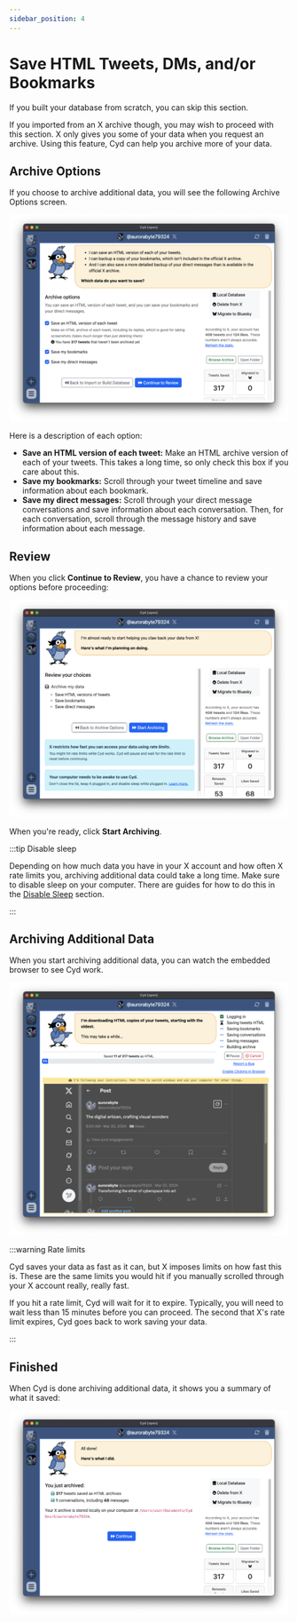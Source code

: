 ```yaml
---
sidebar_position: 4
---
```


# Save HTML Tweets, DMs, and/or Bookmarks

If you built your database from scratch, you can skip this section.

If you imported from an X archive though, you may wish to proceed with this section. X only gives you some of your data when you request an archive. Using this feature, Cyd can help you archive more of your data.

## Archive Options

If you choose to archive additional data, you will see the following Archive Options screen.

![Archive options](./img/archive-options.png)

Here is a description of each option:

- **Save an HTML version of each tweet:** Make an HTML archive version of each of your tweets. This takes a long time, so only check this box if you care about this.
- **Save my bookmarks:** Scroll through your tweet timeline and save information about each bookmark.
- **Save my direct messages:** Scroll through your direct message conversations and save information about each conversation. Then, for each conversation, scroll through the message history and save information about each message.

## Review

When you click **Continue to Review**, you have a chance to review your options before proceeding:

![Review archive options](./img/archive-review.png)

When you're ready, click **Start Archiving**.

:::tip Disable sleep

Depending on how much data you have in your X account and how often X rate limits you, archiving additional data could take a long time. Make sure to disable sleep on your computer. There are guides for how to do this in the [Disable Sleep](../../tips/disable-sleep/intro) section.

:::

## Archiving Additional Data

When you start archiving additional data, you can watch the embedded browser to see Cyd work.

![Archiving additional data](./img/archive-saving.png)

:::warning Rate limits

Cyd saves your data as fast as it can, but X imposes limits on how fast this is. These are the same limits you would hit if you manually scrolled through your X account really, really fast.

If you hit a rate limit, Cyd will wait for it to expire. Typically, you will need to wait less than 15 minutes before you can proceed. The second that X's rate limit expires, Cyd goes back to work saving your data.

:::

## Finished

When Cyd is done archiving additional data, it shows you a summary of what it saved:

![Finished archiving additional data from X](./img/archive-finished.png)